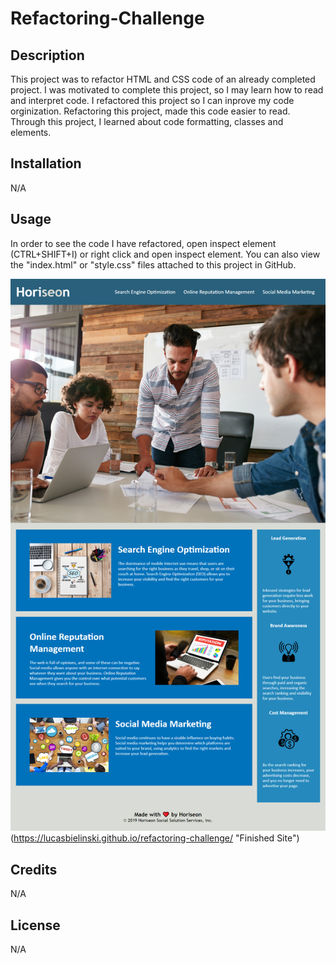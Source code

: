 # Refactoring-Challenge

## Description

This project was to refactor HTML and CSS code of an already completed project. I was motivated to complete this project, so I may learn how to read and interpret code. I refactored this project so I can inprove my code orginization. Refactoring this project, made this code easier to read. Through this project, I learned about code formatting, classes and elements.

## Installation

N/A

## Usage

In order to see the code I have refactored, open inspect element (CTRL+SHIFT+I) or right click and open inspect element. You can also view the "index.html" or "style.css" files attached to this project in GitHub.

![Final Product](./assets/images/screenshot.png)
(https://lucasbielinski.github.io/refactoring-challenge/ "Finished Site")

## Credits

N/A

## License

N/A
